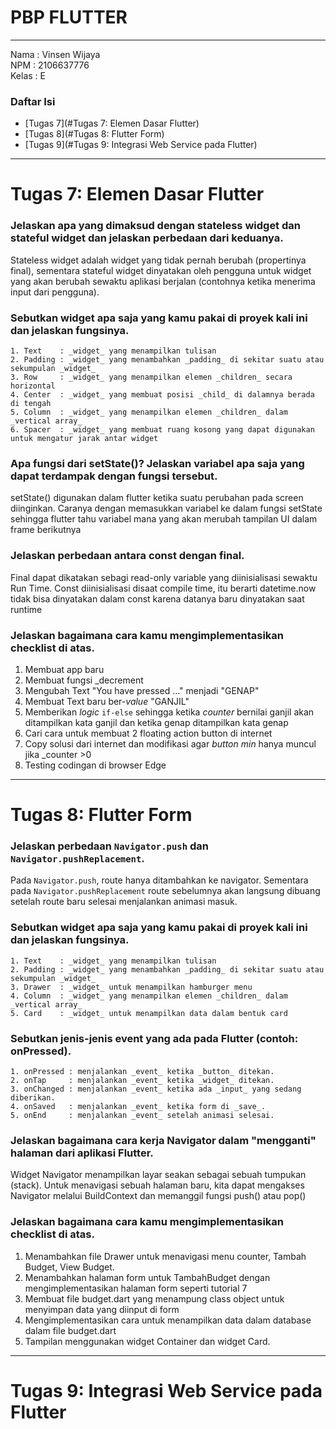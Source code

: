 # PBP FLUTTER
---
Nama  : Vinsen Wijaya  
NPM   : 2106637776  
Kelas : E

### Daftar Isi
- [Tugas 7](#Tugas 7: Elemen Dasar Flutter)
- [Tugas 8](#Tugas 8: Flutter Form)
- [Tugas 9](#Tugas 9: Integrasi Web Service pada Flutter)

---
# Tugas 7: Elemen Dasar Flutter

### Jelaskan apa yang dimaksud dengan stateless widget dan stateful widget dan jelaskan perbedaan dari keduanya.<br>
Stateless widget adalah widget yang tidak pernah berubah (propertinya final), sementara stateful widget dinyatakan oleh pengguna untuk widget yang akan berubah sewaktu aplikasi berjalan (contohnya ketika menerima input dari pengguna).

### Sebutkan widget apa saja yang kamu pakai di proyek kali ini dan jelaskan fungsinya.
```
1. Text    : _widget_ yang menampilkan tulisan 
2. Padding : _widget_ yang menambahkan _padding_ di sekitar suatu atau sekumpulan _widget_  
3. Row     : _widget_ yang menampilkan elemen _children_ secara horizontal  
4. Center  : _widget_ yang membuat posisi _child_ di dalamnya berada di tengah  
5. Column  : _widget_ yang menampilkan elemen _children_ dalam _vertical array_  
6. Spacer  : _widget_ yang membuat ruang kosong yang dapat digunakan untuk mengatur jarak antar widget  
```

### Apa fungsi dari setState()? Jelaskan variabel apa saja yang dapat terdampak dengan fungsi tersebut.
setState() digunakan dalam flutter ketika suatu perubahan pada screen diinginkan. Caranya dengan memasukkan variabel ke dalam fungsi setState sehingga flutter tahu variabel mana yang akan merubah tampilan UI dalam frame berikutnya

### Jelaskan perbedaan antara const dengan final.
Final dapat dikatakan sebagi read-only variable yang diinisialisasi sewaktu Run Time.  Const diinisialisasi disaat compile time, itu berarti datetime.now tidak bisa dinyatakan dalam const karena datanya baru dinyatakan saat runtime

### Jelaskan bagaimana cara kamu mengimplementasikan checklist di atas.
1. Membuat app baru
2. Membuat fungsi _decrement
3. Mengubah Text "You have pressed ..." menjadi "GENAP"
4. Membuat Text baru ber-_value_ "GANJIL"
5. Memberikan _logic_ `if-else` sehingga ketika _counter_ bernilai ganjil akan ditampilkan kata ganjil dan ketika genap ditampilkan kata genap
6. Cari cara untuk membuat 2 floating action button di internet
7. Copy solusi dari internet dan modifikasi agar _button min_ hanya muncul jika _counter >0
8. Testing codingan di browser Edge

---

# Tugas 8: Flutter Form

### Jelaskan perbedaan `Navigator.push` dan `Navigator.pushReplacement`.
Pada `Navigator.push`, route hanya ditambahkan ke navigator.
Sementara pada `Navigator.pushReplacement` route sebelumnya akan langsung dibuang setelah route baru selesai menjalankan animasi masuk.

### Sebutkan widget apa saja yang kamu pakai di proyek kali ini dan jelaskan fungsinya.
```
1. Text    : _widget_ yang menampilkan tulisan 
2. Padding : _widget_ yang menambahkan _padding_ di sekitar suatu atau sekumpulan _widget_  
3. Drawer  : _widget_ untuk menampilkan hamburger menu  
4. Column  : _widget_ yang menampilkan elemen _children_ dalam _vertical array_  
5. Card    : _widget_ untuk menampilkan data dalam bentuk card
```

### Sebutkan jenis-jenis event yang ada pada Flutter (contoh: onPressed).
```
1. onPressed : menjalankan _event_ ketika _button_ ditekan.
2. onTap     : menjalankan _event_ ketika _widget_ ditekan. 
3. onChanged : menjalankan _event_ ketika ada _input_ yang sedang diberikan.
4. onSaved   : menjalankan _event_ ketika form di _save_.
5. onEnd     : menjalankan _event_ setelah animasi selesai.
```
### Jelaskan bagaimana cara kerja Navigator dalam "mengganti" halaman dari aplikasi Flutter.
Widget Navigator menampilkan layar seakan sebagai sebuah tumpukan (stack). 
Untuk menavigasi sebuah halaman baru, kita dapat mengakses Navigator melalui BuildContext dan memanggil fungsi push() atau pop()

### Jelaskan bagaimana cara kamu mengimplementasikan checklist di atas.
1. Menambahkan file Drawer untuk menavigasi menu counter, Tambah Budget, View Budget.
2. Menambahkan halaman form untuk TambahBudget dengan mengimplementasikan halaman form seperti tutorial 7
3. Membuat file budget.dart yang menampung class object untuk menyimpan data yang diinput di form
4. Mengimplementasikan cara untuk menampilkan data dalam database dalam file budget.dart
5. Tampilan menggunakan widget Container dan widget Card.

---

# Tugas 9: Integrasi Web Service pada Flutter